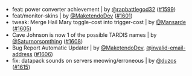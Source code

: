 - feat: power converter achievement | by [@rapbattlegod32](https://github.com/rapbattlegod32) ([#1599](https://github.com/amblelabs/ait/pull/1599))
- feat/monitor-skins | by [@MaketendoDev](https://github.com/MaketendoDev) ([#1601](https://github.com/amblelabs/ait/pull/1601))
- tweak: Merge Hail Mary toggle-cost into trigger-cost | by [@Mansarde](https://github.com/Mansarde) ([#1605](https://github.com/amblelabs/ait/pull/1605))
- Cave Johnson is now 1 of the possible TARDIS names | by [@Saturnorsomthing](https://github.com/Saturnorsomthing) ([#1608](https://github.com/amblelabs/ait/pull/1608))
- Bug Report Automatic Updater | by [@MaketendoDev](https://github.com/MaketendoDev), [@invalid-email-address](https://github.com/invalid-email-address) ([#1606](https://github.com/amblelabs/ait/pull/1606))
- fix: datapack sounds on servers meowing/erroneous | by [@duzos](https://github.com/duzos) ([#1615](https://github.com/amblelabs/ait/pull/1615))
